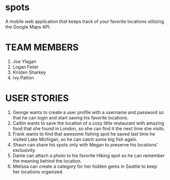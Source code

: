 # spots
A mobile web application that keeps track of your favorite locations utilizing the Google Maps API.

# TEAM MEMBERS

1) Joe Ylagan
2) Logan Feiler
3) Kristen Sharkey
4) Ivy Patton

# USER STORIES

1)  George wants to create a user profile with a username and password so that he can login and start saving his favorite locations.
2)  Caitlin wants to save the location of a cozy little restaurant with amazing food that she found in London, so she can find it the next time she visits.
3)  Frank wants to find that awesome fishing spot he saved last time he visited Lake Michigan, so he can catch some big fish again.
4)  Shaun can share his spots only with Megan to preserve his locations' exclusivity.
5)  Dante can attach a photo to his favorite Hiking spot so he can remember the meaning behind the location.
6)  Melissa can create a category for her hidden gems in Seattle to keep her locations organized.
